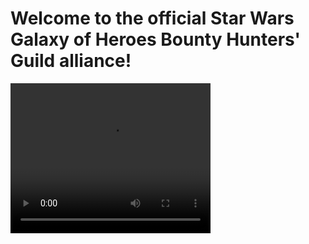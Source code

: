 # Welcome to the official Star Wars Galaxy of Heroes Bounty Hunters' Guild alliance!

<video width="320" height="240" controls>
  <source src="{{ site.url }}/assets/PromoVid.mp4" type="video/mp4">
  Your browser does not support the video tag.
</video>

